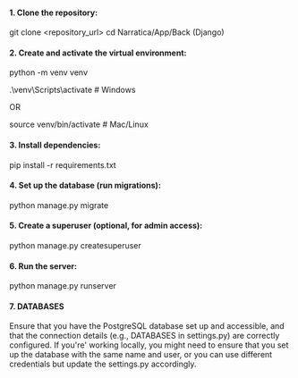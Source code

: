 #### 1. Clone the repository:

git clone <repository_url>
cd Narratica/App/Back (Django)

#### 2. Create and activate the virtual environment:

python -m venv venv

.\venv\Scripts\activate  # Windows

OR

source venv/bin/activate  # Mac/Linux

#### 3. Install dependencies:

pip install -r requirements.txt

#### 4. Set up the database (run migrations):

python manage.py migrate

#### 5. Create a superuser (optional, for admin access):

python manage.py createsuperuser

#### 6. Run the server:

python manage.py runserver


#### 7. DATABASES
Ensure that you have the PostgreSQL database set up and accessible, and that the connection details (e.g., DATABASES in settings.py) are correctly configured. If you're' working locally, you might need to ensure that you set up the database with the same name and user, or you can use different credentials but update the settings.py accordingly.